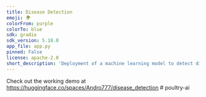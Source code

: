 ```yaml
---
title: Disease Detection
emoji: 🌍
colorFrom: purple
colorTo: blue
sdk: gradio
sdk_version: 5.18.0
app_file: app.py
pinned: False
license: apache-2.0
short_description: 'Deployment of a machine learning model to detect disease ; The model analyzes poultry vocalizations to classify whether a bird is healthy or diseased, providing an efficient, non-invasive approach to disease monitoring in poultry farms'
---
```


Check out the working demo at https://huggingface.co/spaces/Andro777/disease_detection
#   p o u l t r y - a i 
 
 
